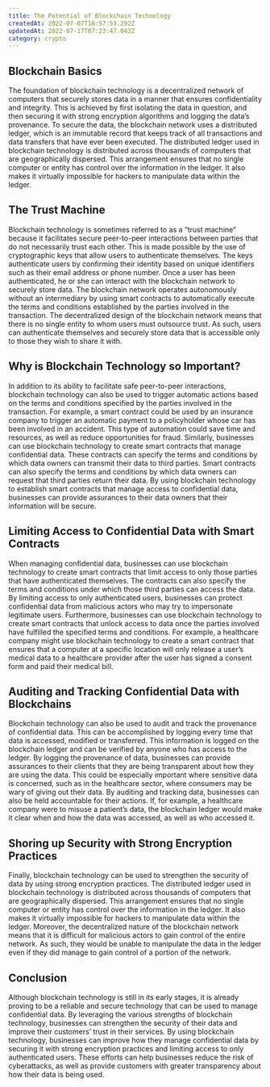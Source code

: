 ```yaml
---
title: The Potential of Blockchain Technology
createdAt: 2022-07-07T16:57:53.292Z
updatedAt: 2022-07-17T07:23:47.043Z
category: crypto
---
```


## Blockchain Basics

The foundation of blockchain technology is a decentralized network of computers that securely stores data in a manner that ensures confidentiality and integrity. This is achieved by first isolating the data in question, and then securing it with strong encryption algorithms and logging the data’s provenance.
To secure the data, the blockchain network uses a distributed ledger, which is an immutable record that keeps track of all transactions and data transfers that have ever been executed. The distributed ledger used in blockchain technology is distributed across thousands of computers that are geographically dispersed. This arrangement ensures that no single computer or entity has control over the information in the ledger. It also makes it virtually impossible for hackers to manipulate data within the ledger.

## The Trust Machine

Blockchain technology is sometimes referred to as a “trust machine” because it facilitates secure peer-to-peer interactions between parties that do not necessarily trust each other. This is made possible by the use of cryptographic keys that allow users to authenticate themselves. The keys authenticate users by confirming their identity based on unique identifiers such as their email address or phone number. Once a user has been authenticated, he or she can interact with the blockchain network to securely store data.
The blockchain network operates autonomously without an intermediary by using smart contracts to automatically execute the terms and conditions established by the parties involved in the transaction. The decentralized design of the blockchain network means that there is no single entity to whom users must outsource trust. As such, users can authenticate themselves and securely store data that is accessible only to those they wish to share it with.

## Why is Blockchain Technology so Important?

In addition to its ability to facilitate safe peer-to-peer interactions, blockchain technology can also be used to trigger automatic actions based on the terms and conditions specified by the parties involved in the transaction.
For example, a smart contract could be used by an insurance company to trigger an automatic payment to a policyholder whose car has been involved in an accident. This type of automation could save time and resources, as well as reduce opportunities for fraud. 
Similarly, businesses can use blockchain technology to create smart contracts that manage confidential data. These contracts can specify the terms and conditions by which data owners can transmit their data to third parties. Smart contracts can also specify the terms and conditions by which data owners can request that third parties return their data.
By using blockchain technology to establish smart contracts that manage access to confidential data, businesses can provide assurances to their data owners that their information will be secure.

## Limiting Access to Confidential Data with Smart Contracts

When managing confidential data, businesses can use blockchain technology to create smart contracts that limit access to only those parties that have authenticated themselves. The contracts can also specify the terms and conditions under which those third parties can access the data. 
By limiting access to only authenticated users, businesses can protect confidential data from malicious actors who may try to impersonate legitimate users. Furthermore, businesses can use blockchain technology to create smart contracts that unlock access to data once the parties involved have fulfilled the specified terms and conditions. For example, a healthcare company might use blockchain technology to create a smart contract that ensures that a computer at a specific location will only release a user’s medical data to a healthcare provider after the user has signed a consent form and paid their medical bill.

## Auditing and Tracking Confidential Data with Blockchains

Blockchain technology can also be used to audit and track the provenance of confidential data. This can be accomplished by logging every time that data is accessed, modified or transferred. This information is logged on the blockchain ledger and can be verified by anyone who has access to the ledger.
By logging the provenance of data, businesses can provide assurances to their clients that they are being transparent about how they are using the data. This could be especially important where sensitive data is concerned, such as in the healthcare sector, where consumers may be wary of giving out their data.
By auditing and tracking data, businesses can also be held accountable for their actions. If, for example, a healthcare company were to misuse a patient’s data, the blockchain ledger would make it clear when and how the data was accessed, as well as who accessed it.

## Shoring up Security with Strong Encryption Practices

Finally, blockchain technology can be used to strengthen the security of data by using strong encryption practices. The distributed ledger used in blockchain technology is distributed across thousands of computers that are geographically dispersed. This arrangement ensures that no single computer or entity has control over the information in the ledger. It also makes it virtually impossible for hackers to manipulate data within the ledger.
Moreover, the decentralized nature of the blockchain network means that it is difficult for malicious actors to gain control of the entire network. As such, they would be unable to manipulate the data in the ledger even if they did manage to gain control of a portion of the network.

## Conclusion

Although blockchain technology is still in its early stages, it is already proving to be a reliable and secure technology that can be used to manage confidential data. By leveraging the various strengths of blockchain technology, businesses can strengthen the security of their data and improve their customers’ trust in their services.
By using blockchain technology, businesses can improve how they manage confidential data by securing it with strong encryption practices and limiting access to only authenticated users. These efforts can help businesses reduce the risk of cyberattacks, as well as provide customers with greater transparency about how their data is being used.
